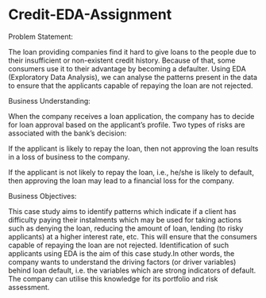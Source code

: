 # Credit-EDA-Assignment
Problem Statement:

The loan providing companies find it hard to give loans to the people due to their insufficient or non-existent credit history. Because of that, some consumers use it to their advantage by becoming a defaulter. Using EDA (Exploratory Data Analysis), we can analyse the patterns present in the data to ensure that the applicants capable of repaying the loan are not rejected.

Business Understanding:

When the company receives a loan application, the company has to decide for loan approval based on the applicant’s profile.
Two types of risks are associated with the bank’s decision:

If the applicant is likely to repay the loan, then not approving the loan results in a loss of business to the company.

If the applicant is not likely to repay the loan, i.e., he/she is likely to default, then approving the loan may lead to a financial loss for the company.

Business Objectives:

This case study aims to identify patterns which indicate if a client has difficulty paying their instalments which may be used for taking actions such as denying the loan, reducing the amount of loan, lending (to risky applicants) at a higher interest rate, etc. This will ensure that the consumers capable of repaying the loan are not rejected. Identification of such applicants using EDA is the aim of this case study.In other words, the company wants to understand the driving factors (or driver variables) behind loan default, i.e. the variables which are strong indicators of default. The company can utilise this knowledge for its portfolio and risk assessment.
